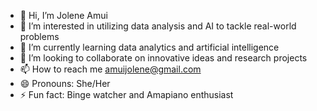 - 👋 Hi, I’m Jolene Amui
- 👀 I’m interested in utilizing data analysis and AI to tackle real-world problems 
- 🌱 I’m currently learning data analytics and artificial intelligence
- 💞️ I’m looking to collaborate on innovative ideas and research projects
- 📫 How to reach me amuijolene@gmail.com
- 😄 Pronouns: She/Her
- ⚡ Fun fact: Binge watcher and Amapiano enthusiast

<!---
amuijolene/amuijolene is a ✨ special ✨ repository because its `README.md` (this file) appears on your GitHub profile.
You can click the Preview link to take a look at your changes.
--->
